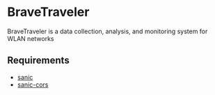 # BraveTraveler

BraveTraveler is a data collection, analysis, and monitoring system for WLAN networks

## Requirements

* [sanic](https://github.com/huge-success/sanic)
* [sanic-cors](https://github.com/ashleysommer/sanic-cors)
